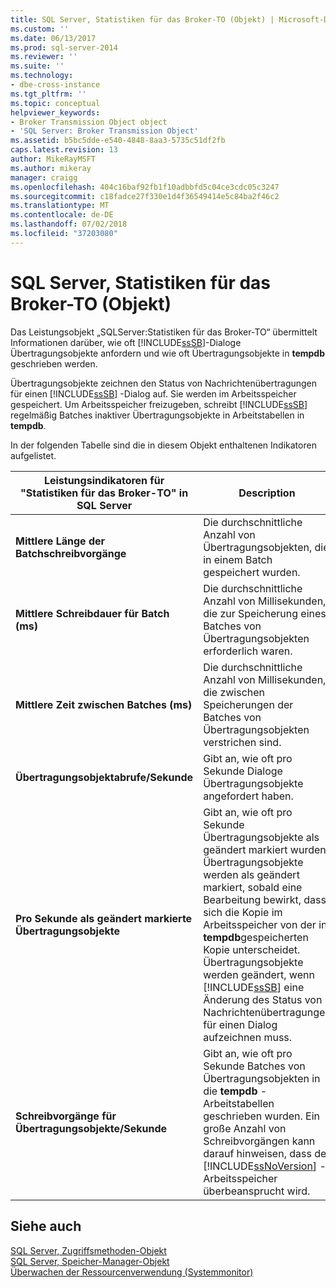 ```yaml
---
title: SQL Server, Statistiken für das Broker-TO (Objekt) | Microsoft-Dokumentation
ms.custom: ''
ms.date: 06/13/2017
ms.prod: sql-server-2014
ms.reviewer: ''
ms.suite: ''
ms.technology:
- dbe-cross-instance
ms.tgt_pltfrm: ''
ms.topic: conceptual
helpviewer_keywords:
- Broker Transmission Object object
- 'SQL Server: Broker Transmission Object'
ms.assetid: b5bc5dde-e540-4848-8aa3-5735c51df2fb
caps.latest.revision: 13
author: MikeRayMSFT
ms.author: mikeray
manager: craigg
ms.openlocfilehash: 404c16baf92fb1f10adbbfd5c04ce3cdc05c3247
ms.sourcegitcommit: c18fadce27f330e1d4f36549414e5c84ba2f46c2
ms.translationtype: MT
ms.contentlocale: de-DE
ms.lasthandoff: 07/02/2018
ms.locfileid: "37203080"
---
```

# <a name="sql-server-broker-to-statistics-object"></a>SQL Server, Statistiken für das Broker-TO (Objekt)
  Das Leistungsobjekt „SQLServer:Statistiken für das Broker-TO“ übermittelt Informationen darüber, wie oft [!INCLUDE[ssSB](../../includes/sssb-md.md)]-Dialoge Übertragungsobjekte anfordern und wie oft Übertragungsobjekte in **tempdb** geschrieben werden.  
  
 Übertragungsobjekte zeichnen den Status von Nachrichtenübertragungen für einen [!INCLUDE[ssSB](../../includes/sssb-md.md)] -Dialog auf. Sie werden im Arbeitsspeicher gespeichert. Um Arbeitsspeicher freizugeben, schreibt [!INCLUDE[ssSB](../../includes/sssb-md.md)] regelmäßig Batches inaktiver Übertragungsobjekte in Arbeitstabellen in **tempdb**.  
  
 In der folgenden Tabelle sind die in diesem Objekt enthaltenen Indikatoren aufgelistet.  
  
|Leistungsindikatoren für "Statistiken für das Broker-TO" in SQL Server|Description|  
|----------------------------------------------|-----------------|  
|**Mittlere Länge der Batchschreibvorgänge**|Die durchschnittliche Anzahl von Übertragungsobjekten, die in einem Batch gespeichert wurden.|  
|**Mittlere Schreibdauer für Batch (ms)**|Die durchschnittliche Anzahl von Millisekunden, die zur Speicherung eines Batches von Übertragungsobjekten erforderlich waren.|  
|**Mittlere Zeit zwischen Batches (ms)**|Die durchschnittliche Anzahl von Millisekunden, die zwischen Speicherungen der Batches von Übertragungsobjekten verstrichen sind.|  
|**Übertragungsobjektabrufe/Sekunde**|Gibt an, wie oft pro Sekunde Dialoge Übertragungsobjekte angefordert haben.|  
|**Pro Sekunde als geändert markierte Übertragungsobjekte**|Gibt an, wie oft pro Sekunde Übertragungsobjekte als geändert markiert wurden. Übertragungsobjekte werden als geändert markiert, sobald eine Bearbeitung bewirkt, dass sich die Kopie im Arbeitsspeicher von der in **tempdb**gespeicherten Kopie unterscheidet. Übertragungsobjekte werden geändert, wenn [!INCLUDE[ssSB](../../includes/sssb-md.md)] eine Änderung des Status von Nachrichtenübertragungen für einen Dialog aufzeichnen muss.|  
|**Schreibvorgänge für Übertragungsobjekte/Sekunde**|Gibt an, wie oft pro Sekunde Batches von Übertragungsobjekten in die **tempdb** -Arbeitstabellen geschrieben wurden. Ein große Anzahl von Schreibvorgängen kann darauf hinweisen, dass der [!INCLUDE[ssNoVersion](../../includes/ssnoversion-md.md)] -Arbeitsspeicher überbeansprucht wird.|  
  
## <a name="see-also"></a>Siehe auch  
 [SQL Server, Zugriffsmethoden-Objekt](sql-server-access-methods-object.md)   
 [SQL Server, Speicher-Manager-Objekt](sql-server-memory-manager-object.md)   
 [Überwachen der Ressourcenverwendung &#40;Systemmonitor&#41;](monitor-resource-usage-system-monitor.md)  
  
  
